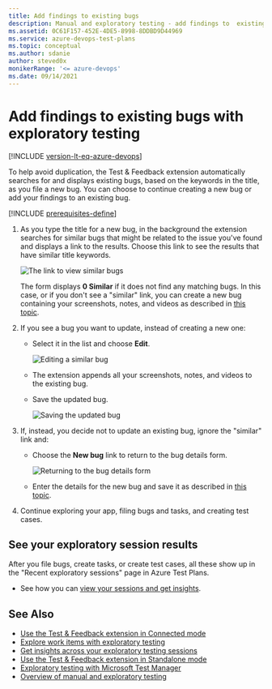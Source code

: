 ```yaml
---
title: Add findings to existing bugs
description: Manual and exploratory testing - add findings to  existing bugs existing bugs when using the Test &amp; Feedback extension
ms.assetid: 0C61F157-452E-4DE5-8998-8DDBD9D44969
ms.service: azure-devops-test-plans
ms.topic: conceptual
ms.author: sdanie
author: steved0x
monikerRange: '<= azure-devops'
ms.date: 09/14/2021
---
```


# Add findings to existing bugs with exploratory testing

[!INCLUDE [version-lt-eq-azure-devops](../includes/version-lt-eq-azure-devops.md)] 
 
To help avoid duplication, the Test &amp; Feedback extension automatically 
searches for and displays existing bugs, based on the keywords in the title,
as you file a new bug. You can choose to continue creating a new bug or add
your findings to an existing bug.

[!INCLUDE [prerequisites-define](includes/prerequisites-stakeholder.md)] 

1. As you type the title for a new bug, in the background the extension 
   searches for similar bugs that might be related to the issue you've found
   and displays a link to the results. Choose this link to see the results that have 
   similar title keywords.

   ![The link to view similar bugs](media/add-to-bugs-exploratory-testing/add-to-existing-bugs-01.png)
 
   The form displays **0 Similar** if it does not find any matching bugs.
   In this case, or if you don't see a "similar" link, you can create a
   new bug containing your screenshots, notes, and videos
   as described in [this topic](connected-mode-exploratory-testing.md).
 
1. If you see a bug you want to update, instead of creating a new one:

   - Select it in the list and choose **Edit**.
 
     ![Editing a similar bug](media/add-to-bugs-exploratory-testing/add-to-existing-bugs-02.png)

   - The extension appends all your screenshots, notes, and videos to 
     the existing bug. 

   - Save the updated bug.

     ![Saving the updated bug](media/add-to-bugs-exploratory-testing/add-to-existing-bugs-03.png)

1. If, instead, you decide not to update an existing bug, ignore the "similar" link and:

   - Choose the **New bug** link to return to the bug details form.

     ![Returning to the bug details form](media/add-to-bugs-exploratory-testing/add-to-existing-bugs-04.png)

   - Enter the details for the new bug and save it
     as described in [this topic](connected-mode-exploratory-testing.md).<p />
   
1. Continue exploring your app, filing bugs and tasks, and creating test cases. 

## See your exploratory session results 

After you file bugs, create tasks, or create test cases, all these show up in the "Recent exploratory sessions" page in Azure Test Plans.

* See how you can [view your sessions and get insights](insights-exploratory-testing.md).

## See Also

* [Use the Test &amp; Feedback extension in Connected mode](connected-mode-exploratory-testing.md)
* [Explore work items with exploratory testing](explore-workitems-exploratory-testing.md)
* [Get insights across your exploratory testing sessions](insights-exploratory-testing.md)
* [Use the Test &amp; Feedback extension in Standalone mode](standalone-mode-exploratory-testing.md)
* [Exploratory testing with Microsoft Test Manager](/previous-versions/azure/devops/test/mtm/exploratory-testing-using-microsoft-test-manager)
* [Overview of manual and exploratory testing](index.yml)
 